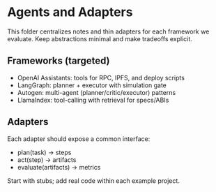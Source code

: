 # Agents and Adapters

This folder centralizes notes and thin adapters for each framework we evaluate. Keep abstractions minimal and make tradeoffs explicit.

## Frameworks (targeted)
- OpenAI Assistants: tools for RPC, IPFS, and deploy scripts
- LangGraph: planner + executor with simulation gate
- Autogen: multi-agent (planner/critic/executor) patterns
- LlamaIndex: tool-calling with retrieval for specs/ABIs

## Adapters
Each adapter should expose a common interface:
- plan(task) -> steps
- act(step) -> artifacts
- evaluate(artifacts) -> metrics

Start with stubs; add real code within each example project.
